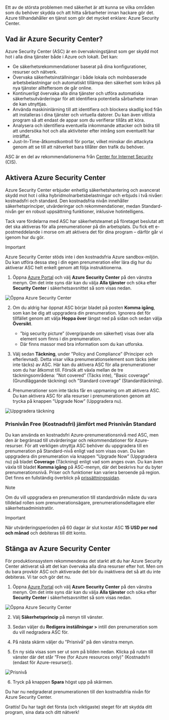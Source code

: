 Ett av de största problemen med säkerhet är att kunna se vilka områden som du behöver skydda och att hitta sårbarheter innan hackare gör det. Azure tillhandahåller en tjänst som gör det mycket enklare: Azure Security Center.

## <a name="what-is-azure-security-center"></a>Vad är Azure Security Center?

Azure Security Center (ASC) är en övervakningstjänst som ger skydd mot hot i alla dina tjänster både i Azure och lokalt. Det kan:

- Ge säkerhetsrekommendationer baserat på dina konfigurationer, resurser och nätverk.
- Övervaka säkerhetsinställningar i både lokala och molnbaserade arbetsbelastningar och automatiskt tillämpa den säkerhet som krävs på nya tjänster allteftersom de går online.
- Kontinuerligt övervaka alla dina tjänster och utföra automatiska säkerhetsutvärderingar för att identifiera potentiella sårbarheter innan de kan utnyttjas.
- Använda maskininlärning till att identifiera och blockera skadlig kod från att installeras i dina tjänster och virtuella datorer. Du kan även vitlista program så att endast de appar som du verifierar tillåts att köra.
- Analysera och identifiera eventuella inkommande attacker och bidra till att undersöka hot och alla aktiviteter efter intrång som eventuellt har inträffat.
- Just-In-Time-åtkomstkontroll för portar, vilket minskar din attackyta genom att se till att nätverket bara tillåter den trafik du behöver.

ASC är en del av rekommendationerna från [Center for Internet Security](https://www.cisecurity.org/cis-benchmarks/) (CIS).

## <a name="activating-azure-security-center"></a>Aktivera Azure Security Center

Azure Security Center erbjuder enhetlig säkerhetshantering och avancerat skydd mot hot i olika hybridmolnarbetsbelastningar och erbjuds i två nivåer: kostnadsfri och standard. Den kostnadsfria nivån innehåller säkerhetsprinciper, utvärderingar och rekommendationer, medan Standard-nivån ger en robust uppsättning funktioner, inklusive hotintelligens.

Tack vare fördelarna med ASC har säkerhetsteamet på företaget beslutat att det ska aktiveras för alla prenumerationer på din arbetsplats. Du fick ett e-postmeddelande i morse om att aktivera det för dina program – därför går vi igenom hur du gör.

> [!IMPORTANT]
> Azure Security Center stöds inte i den kostnadsfria Azure sandbox-miljön. Du kan utföra dessa steg i din egen prenumeration eller lära dig hur du aktiverar ASC helt enkelt genom att följa instruktionerna.

1. Öppna [Azure Portal](https://portal.azure.com?azure-portal=true) och välj **Azure Security Center** på den vänstra menyn. Om det inte syns där kan du välja **Alla tjänster** och söka efter **Security Center** i säkerhetsavsnittet så som visas nedan.

![Öppna Azure Security Center](../media/2-ASC-Menu.png)

2. Om du aldrig har öppnat ASC börjar bladet på posten **Komma igång**, som kan be dig att uppgradera din prenumeration. Ignorera det för tillfället genom att välja **Hoppa över** längst ned på sidan och sedan välja **Översikt**.
    - ”big security picture” (övergripande om säkerhet) visas över alla element som finns i din prenumeration.
    - Där finns massor med bra information som du kan utforska.

3. Välj sedan **Täckning**, under ”Policy and Compliance” (Principer och efterlevnad). Detta visar vilka prenumerationselement som täcks (eller inte täcks) av ASC. Här kan du aktivera ASC för alla prenumerationer som du har åtkomst till. Försök att växla mellan de tre täckningsområdena: ”Not covered” (Täcks inte), ”Basic coverage” (Grundläggande täckning) och ”Standard coverage” (Standardtäckning).

4. Prenumerationer som inte täcks får en uppmaning om att aktivera ASC. Du kan aktivera ASC för alla resurser i prenumerationen genom att trycka på knappen ”Upgrade Now” (Uppgradera nu).

![Uppgradera täckning](../media/2-Upgrade-Now.png)

### <a name="free-vs-standard-pricing-tier"></a>Prisnivån Free (Kostnadsfri) jämfört med Prisnivån Standard

Du kan använda en kostnadsfri Azure-prenumerationsnivå med ASC, men den är begränsad till utvärderingar och rekommendationer för Azure-resurser. För att verkligen utnyttja ASC behöver du uppgradera till en prenumeration på Standard-nivå enligt vad som visas ovan. Du kan uppgradera din prenumeration via knappen ”Upgrade Now” (Uppgradera nu) på bladet **Coverage** (Täckning) enligt vad som anges ovan. Du kan även växla till bladet **Komma igång** på ASC-menyn, där det beskrivs hur du byter prenumerationsnivå. Priser och funktioner kan variera beroende på region. Det finns en fullständig överblick på [prissättningssidan](https://azure.microsoft.com/pricing/details/security-center/). 

> [!NOTE]
> Om du vill uppgradera en prenumeration till standardnivån måste du vara tilldelad rollen som prenumerationsägare, prenumerationsdeltagare eller säkerhetsadministratör.

> [!IMPORTANT]
> När utvärderingsperioden på 60 dagar är slut kostar ASC **15 USD per nod och månad** och debiteras till ditt konto.

## <a name="turning-off-azure-security-center"></a>Stänga av Azure Security Center

För produktionssystem rekommenderas det starkt att du har Azure Security Center aktiverat så att det kan övervaka alla dina resurser efter hot. Men om du bara provkör ASC och aktiverade det bör du inaktivera det så att du inte debiteras. Vi tar och gör det nu.

1. Öppna [Azure Portal](https://portal.azure.com?azure-portal=true) och välj **Azure Security Center** på den vänstra menyn. Om det inte syns där kan du välja **Alla tjänster** och söka efter **Security Center** i säkerhetsavsnittet så som visas nedan.

![Öppna Azure Security Center](../media/2-ASC-Menu.png)

2. Välj **Säkerhetsprincip** på menyn till vänster.

3. Sedan väljer du **Redigera inställningar >** intill den prenumeration som du vill nedgradera ASC för.

4. På nästa skärm väljer du ”Prisnivå” på den vänstra menyn.

5. En ny sida visas som ser ut som på bilden nedan. Klicka på rutan till vänster där det står ”Free (for Azure resources only)” (Kostnadsfri (endast för Azure-resurser)).

![Prisnivå](../media/2-Pricing-Tier.png)

6. Tryck på knappen **Spara** högst upp på skärmen.

Du har nu nedgraderat prenumerationen till den kostnadsfria nivån för Azure Security Center.

Grattis! Du har tagit det första (och viktigaste) steget för att skydda ditt program, sina data och ditt nätverk!